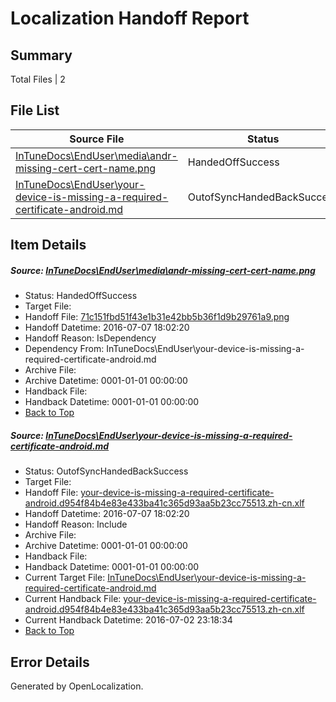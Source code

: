 # <a name='report-top'></a> Localization Handoff Report

## Summary
 Total Files | 2

## File List
 Source File | Status | Details 
 ----------- | ------ | ------- 
 [InTuneDocs\EndUser\media\andr-missing-cert-cert-name.png](https://github.com/Microsoft/IntuneDocs-pr/blob/f6188166179ea9927b7e63fa62c952177dd7b896/InTuneDocs/EndUser/media/andr-missing-cert-cert-name.png) | HandedOffSuccess | [Details](#71c151fbd51f43e1b31e42bb5b36f1d9b29761a9347)
 [InTuneDocs\EndUser\your-device-is-missing-a-required-certificate-android.md](https://github.com/Microsoft/IntuneDocs-pr/blob/f830eb651dd0271edb6b0b696e71e981832edba7/InTuneDocs/EndUser/your-device-is-missing-a-required-certificate-android.md) | OutofSyncHandedBackSuccess | [Details](#f0e28bf7bdd19f94df2db3e3c5fee6825cfb805c479)

## Item Details
##### <a name='71c151fbd51f43e1b31e42bb5b36f1d9b29761a9347'></a> Source: [InTuneDocs\EndUser\media\andr-missing-cert-cert-name.png](https://github.com/Microsoft/IntuneDocs-pr/blob/f6188166179ea9927b7e63fa62c952177dd7b896/InTuneDocs/EndUser/media/andr-missing-cert-cert-name.png)
* Status: HandedOffSuccess
* Target File: 
* Handoff File: [71c151fbd51f43e1b31e42bb5b36f1d9b29761a9.png](https://github.com/Microsoft/EM.handoff/blob/b7e4c7ff1e548aa68a748521b32a4a3df099882a/ol-handoff/Microsoft/IntuneDocs-pr.zh-cn/master/71c151fbd51f43e1b31e42bb5b36f1d9b29761a9.png)
* Handoff Datetime: 2016-07-07 18:02:20
* Handoff Reason: IsDependency
* Dependency From: InTuneDocs\EndUser\your-device-is-missing-a-required-certificate-android.md
* Archive File: 
* Archive Datetime: 0001-01-01 00:00:00
* Handback File: 
* Handback Datetime: 0001-01-01 00:00:00
* [Back to Top](#report-top)

##### <a name='f0e28bf7bdd19f94df2db3e3c5fee6825cfb805c479'></a> Source: [InTuneDocs\EndUser\your-device-is-missing-a-required-certificate-android.md](https://github.com/Microsoft/IntuneDocs-pr/blob/f830eb651dd0271edb6b0b696e71e981832edba7/InTuneDocs/EndUser/your-device-is-missing-a-required-certificate-android.md)
* Status: OutofSyncHandedBackSuccess
* Target File: 
* Handoff File: [your-device-is-missing-a-required-certificate-android.d954f84b4e83e433ba41c365d93aa5b23cc75513.zh-cn.xlf](https://github.com/Microsoft/EM.handoff/blob/b7e4c7ff1e548aa68a748521b32a4a3df099882a/ol-handoff/Microsoft/IntuneDocs-pr.zh-cn/master/your-device-is-missing-a-required-certificate-android.d954f84b4e83e433ba41c365d93aa5b23cc75513.zh-cn.xlf)
* Handoff Datetime: 2016-07-07 18:02:20
* Handoff Reason: Include
* Archive File: 
* Archive Datetime: 0001-01-01 00:00:00
* Handback File: 
* Handback Datetime: 0001-01-01 00:00:00
* Current Target File: [InTuneDocs\EndUser\your-device-is-missing-a-required-certificate-android.md](https://github.com/Microsoft/IntuneDocs-pr.zh-cn/blob/bfa4ef6dc081407e74504a5964fe06e83ba0460a/InTuneDocs/EndUser/your-device-is-missing-a-required-certificate-android.md)
* Current Handback File: [your-device-is-missing-a-required-certificate-android.d954f84b4e83e433ba41c365d93aa5b23cc75513.zh-cn.xlf](https://github.com/Microsoft/EM.handback/blob/008dc4ad380fbca212aac3164c1e5e3a0c5e4796/ol-handback/Microsoft/IntuneDocs-pr.zh-cn/master/your-device-is-missing-a-required-certificate-android.d954f84b4e83e433ba41c365d93aa5b23cc75513.zh-cn.xlf)
* Current Handback Datetime: 2016-07-02 23:18:34
* [Back to Top](#report-top)


## Error Details

Generated by OpenLocalization.

